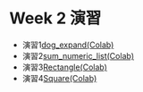   # Week 2 演習

  - 演習1[dog_expand(Colab)](https://colab.research.google.com/drive/1PaxQ8HMANj_Vr8eI74DYsuoysGz8qN_A?usp=sharing)
  - 演習2[sum_numeric_list(Colab)](https://colab.research.google.com/drive/1v2g94lh5ljkLGJKYd7IVdfGsB3z9aZc7?usp=sharing)
  - 演習3[Rectangle(Colab)](https://colab.research.google.com/drive/1icVARoyl7iVRxZFvtUKaVYVpjUF9BJ_Q?usp=sharing)
  - 演習4[Square(Colab)](https://colab.research.google.com/drive/1gSPRkcto-olR28DTt62K6Zpkf1JVqJos?usp=sharing)
